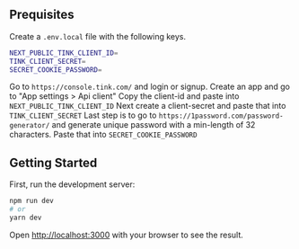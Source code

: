 ## Prequisites

Create a `.env.local` file with the following keys.

```bash
NEXT_PUBLIC_TINK_CLIENT_ID=
TINK_CLIENT_SECRET=
SECRET_COOKIE_PASSWORD=
```

Go to `https://console.tink.com/` and login or signup.
Create an app and go to "App settings > Api client"
Copy the client-id and paste into `NEXT_PUBLIC_TINK_CLIENT_ID`
Next create a client-secret and paste that into `TINK_CLIENT_SECRET`
Last step is to go to `https://1password.com/password-generator/`
and generate unique password with a min-length of 32 characters.
Paste that into `SECRET_COOKIE_PASSWORD`

## Getting Started

First, run the development server:

```bash
npm run dev
# or
yarn dev
```

Open [http://localhost:3000](http://localhost:3000) with your browser to see the result.
